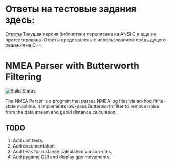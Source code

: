 # Ответы на тестовые задания здесь: 
[Ответы](./issues/README.md)
Текущая версия библиотеки переписана на ANSI C и еще не протестирована. Ответы представлены с использованием предыдущего решения на C++.

# NMEA Parser with Butterworth Filtering

![Build Status](https://img.shields.io/badge/build-passing-brightgreen)

The NMEA Parser is a program that parses NMEA log files via ad-hoc finite-state machine. It implements low-pass Butterworth filter to remove noise from the data stream and geoid distance calculation.

## TODO

1. Add unit tests.
2. Add documentation.
3. Add tests for distance calculation via can-utils.
4. Add pygame GUI and display gps movements.
